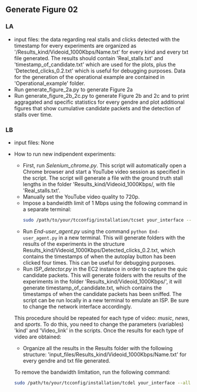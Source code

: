 ## Generate Figure 02

### LA
* input files: the data regarding real stalls and clicks detected with the timestamp for every experiments 
are organized as '/Results_kind/Videoid_1000Kbps/Name.txt' for every kind and every txt file generated. 
The results should contain 'Real_stalls.txt' and 'timestamp_of_candidate.txt' which are used for the 
plots, plus the 'Detected_clicks_0.2.txt' which is useful for debugging purposes. Data for the generation of the operational 
example are contained in 'Operational_example' folder.
* Run generate_figure_2a.py to generate Figure 2a
* Run generate_figure_2b_2c.py to generate Figure 2b and 2c and to 
print aggragated and specific statistics for every gendre and plot additional figures that show cumulative candidate
packets and the detection of stalls over time.

### LB
* input files: None
* How to run new indipendent experiments:

  - First, run *Selenium_chrome.py*. This script will automatically open a Chrome browser and start a YouTube video session as specified in the script. The script will generate a file with the ground truth stall lengths in the folder 'Results_kind/Videoid_1000Kbps/, with file 'Real_stalls.txt'.
  - Manually set the YouTube video quality to 720p.
  - Impose a bandwidth limit of 1 Mbps using the following command in a separate terminal:
    ```bash
    sudo /path/to/your/tcconfig/installation/tcset your_interface --rate 1000kbps --direction incoming
  - Run *End-user_agent.py* using the command `python End-user_agent.py` in a new terminal. This will generate folders with the results of the experiments in the structure Results_kind/Videoid_1000Kbps/Detected_clicks_0.2.txt, which contains the timestamps of when the autoplay button has been clicked four times. This can be useful for debugging purposes.
  - Run *ISP_detector.py* in the EC2 instance in order to capture the quic candidate packets. This will generate folders with the results of the experiments in the folder 'Results_kind/Videoid_1000Kbps/', it will generate timestamp_of_candidate.txt, which contains the timestamps of when the candidate packets has been sniffed. 
  The script can be run locally in a new terminal to emulate an ISP. Be sure to change the network interface accordingly.

  This procedure should be repeated for each type of video: *music*, *news*, and *sports*. To do this, you need to change the parameters (variables) 'kind' and 'Video_link' in the scripts.
  Once the results for each type of video are obtained:
  - Organize all the results in the Results folder with the following structure: 'input_files/Results_kind/Videoid_1000Kbps/Name.txt' for every gendre and txt file generated.
  
  To remove the bandwidth limitation, run the following command:
    ```bash
    sudo /path/to/your/tcconfig/installation/tcdel your_interface --all
    ```